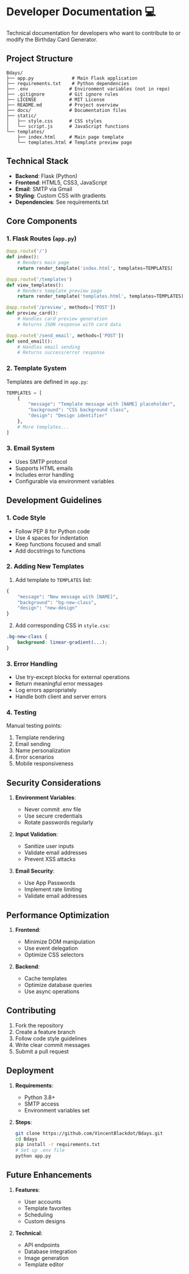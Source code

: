 # Developer Documentation 💻

Technical documentation for developers who want to contribute to or modify the Birthday Card Generator.

## Project Structure

```
Bdays/
├── app.py              # Main Flask application
├── requirements.txt    # Python dependencies
├── .env               # Environment variables (not in repo)
├── .gitignore         # Git ignore rules
├── LICENSE            # MIT License
├── README.md          # Project overview
├── docs/              # Documentation files
├── static/
│   ├── style.css      # CSS styles
│   └── script.js      # JavaScript functions
└── templates/
    ├── index.html     # Main page template
    └── templates.html # Template preview page
```

## Technical Stack

- **Backend**: Flask (Python)
- **Frontend**: HTML5, CSS3, JavaScript
- **Email**: SMTP via Gmail
- **Styling**: Custom CSS with gradients
- **Dependencies**: See requirements.txt

## Core Components

### 1. Flask Routes (`app.py`)

```python
@app.route('/')
def index():
    # Renders main page
    return render_template('index.html', templates=TEMPLATES)

@app.route('/templates')
def view_templates():
    # Renders template preview page
    return render_template('templates.html', templates=TEMPLATES)

@app.route('/preview', methods=['POST'])
def preview_card():
    # Handles card preview generation
    # Returns JSON response with card data

@app.route('/send_email', methods=['POST'])
def send_email():
    # Handles email sending
    # Returns success/error response
```

### 2. Template System

Templates are defined in `app.py`:
```python
TEMPLATES = [
    {
        "message": "Template message with [NAME] placeholder",
        "background": "CSS background class",
        "design": "Design identifier"
    },
    # More templates...
]
```

### 3. Email System

- Uses SMTP protocol
- Supports HTML emails
- Includes error handling
- Configurable via environment variables

## Development Guidelines

### 1. Code Style

- Follow PEP 8 for Python code
- Use 4 spaces for indentation
- Keep functions focused and small
- Add docstrings to functions

### 2. Adding New Templates

1. Add template to `TEMPLATES` list:
```python
{
    "message": "New message with [NAME]",
    "background": "bg-new-class",
    "design": "new-design"
}
```

2. Add corresponding CSS in `style.css`:
```css
.bg-new-class {
    background: linear-gradient(...);
}
```

### 3. Error Handling

- Use try-except blocks for external operations
- Return meaningful error messages
- Log errors appropriately
- Handle both client and server errors

### 4. Testing

Manual testing points:
1. Template rendering
2. Email sending
3. Name personalization
4. Error scenarios
5. Mobile responsiveness

## Security Considerations

1. **Environment Variables**:
   - Never commit .env file
   - Use secure credentials
   - Rotate passwords regularly

2. **Input Validation**:
   - Sanitize user inputs
   - Validate email addresses
   - Prevent XSS attacks

3. **Email Security**:
   - Use App Passwords
   - Implement rate limiting
   - Validate email addresses

## Performance Optimization

1. **Frontend**:
   - Minimize DOM manipulation
   - Use event delegation
   - Optimize CSS selectors

2. **Backend**:
   - Cache templates
   - Optimize database queries
   - Use async operations

## Contributing

1. Fork the repository
2. Create a feature branch
3. Follow code style guidelines
4. Write clear commit messages
5. Submit a pull request

## Deployment

1. **Requirements**:
   - Python 3.8+
   - SMTP access
   - Environment variables set

2. **Steps**:
   ```bash
   git clone https://github.com/VincentBlackdot/Bdays.git
   cd Bdays
   pip install -r requirements.txt
   # Set up .env file
   python app.py
   ```

## Future Enhancements

1. **Features**:
   - User accounts
   - Template favorites
   - Scheduling
   - Custom designs

2. **Technical**:
   - API endpoints
   - Database integration
   - Image generation
   - Template editor
